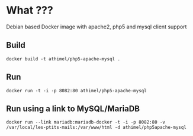 # What ???

Debian based Docker image with apache2, php5 and mysql client support


## Build

```
docker build -t athimel/php5-apache-mysql .
```


## Run

```
docker run -t -i -p 8082:80 athimel/php5-apache-mysql
```


## Run using a link to MySQL/MariaDB 

```
docker run --link mariadb:mariadb-docker -t -i -p 8082:80 -v /var/local/les-ptits-mails:/var/www/html -d athimel/php5apache-mysql
```

